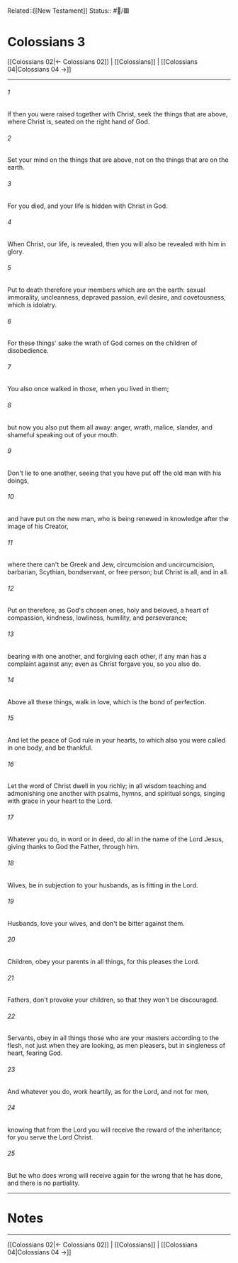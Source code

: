 Related::[[New Testament]]
Status:: #📖/🟥
# Colossians 3

[[Colossians 02|← Colossians 02]] | [[Colossians]] | [[Colossians 04|Colossians 04 →]]
***



###### 1 
If then you were raised together with Christ, seek the things that are above, where Christ is, seated on the right hand of God. 

###### 2 
Set your mind on the things that are above, not on the things that are on the earth. 

###### 3 
For you died, and your life is hidden with Christ in God. 

###### 4 
When Christ, our life, is revealed, then you will also be revealed with him in glory. 

###### 5 
Put to death therefore your members which are on the earth: sexual immorality, uncleanness, depraved passion, evil desire, and covetousness, which is idolatry. 

###### 6 
For these things' sake the wrath of God comes on the children of disobedience. 

###### 7 
You also once walked in those, when you lived in them; 

###### 8 
but now you also put them all away: anger, wrath, malice, slander, and shameful speaking out of your mouth. 

###### 9 
Don't lie to one another, seeing that you have put off the old man with his doings, 

###### 10 
and have put on the new man, who is being renewed in knowledge after the image of his Creator, 

###### 11 
where there can't be Greek and Jew, circumcision and uncircumcision, barbarian, Scythian, bondservant, or free person; but Christ is all, and in all. 

###### 12 
Put on therefore, as God's chosen ones, holy and beloved, a heart of compassion, kindness, lowliness, humility, and perseverance; 

###### 13 
bearing with one another, and forgiving each other, if any man has a complaint against any; even as Christ forgave you, so you also do. 

###### 14 
Above all these things, walk in love, which is the bond of perfection. 

###### 15 
And let the peace of God rule in your hearts, to which also you were called in one body, and be thankful. 

###### 16 
Let the word of Christ dwell in you richly; in all wisdom teaching and admonishing one another with psalms, hymns, and spiritual songs, singing with grace in your heart to the Lord. 

###### 17 
Whatever you do, in word or in deed, do all in the name of the Lord Jesus, giving thanks to God the Father, through him. 

###### 18 
Wives, be in subjection to your husbands, as is fitting in the Lord. 

###### 19 
Husbands, love your wives, and don't be bitter against them. 

###### 20 
Children, obey your parents in all things, for this pleases the Lord. 

###### 21 
Fathers, don't provoke your children, so that they won't be discouraged. 

###### 22 
Servants, obey in all things those who are your masters according to the flesh, not just when they are looking, as men pleasers, but in singleness of heart, fearing God. 

###### 23 
And whatever you do, work heartily, as for the Lord, and not for men, 

###### 24 
knowing that from the Lord you will receive the reward of the inheritance; for you serve the Lord Christ. 

###### 25 
But he who does wrong will receive again for the wrong that he has done, and there is no partiality.

---
# Notes


***
[[Colossians 02|← Colossians 02]] | [[Colossians]] | [[Colossians 04|Colossians 04 →]]
